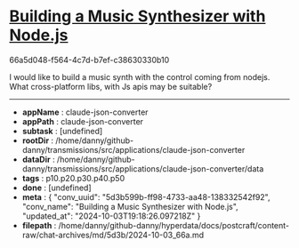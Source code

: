 # [Building a Music Synthesizer with Node.js](https://claude.ai/chat/5d3b599b-ff98-4733-aa48-138332542f92)

66a5d048-f564-4c7d-b7ef-c38630330b10

I would like to build a music synth with the control coming from nodejs. What cross-platform libs, with Js apis may be suitable?

---

* **appName** : claude-json-converter
* **appPath** : claude-json-converter
* **subtask** : [undefined]
* **rootDir** : /home/danny/github-danny/transmissions/src/applications/claude-json-converter
* **dataDir** : /home/danny/github-danny/transmissions/src/applications/claude-json-converter/data
* **tags** : p10.p20.p30.p40.p50
* **done** : [undefined]
* **meta** : {
  "conv_uuid": "5d3b599b-ff98-4733-aa48-138332542f92",
  "conv_name": "Building a Music Synthesizer with Node.js",
  "updated_at": "2024-10-03T19:18:26.097218Z"
}
* **filepath** : /home/danny/github-danny/hyperdata/docs/postcraft/content-raw/chat-archives/md/5d3b/2024-10-03_66a.md